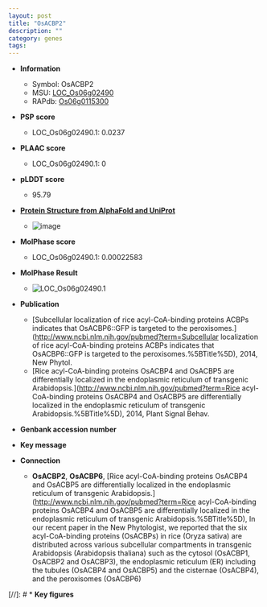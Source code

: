 ```yaml
---
layout: post
title: "OsACBP2"
description: ""
category: genes
tags: 
---
```


* **Information**  
    + Symbol: OsACBP2  
    + MSU: [LOC_Os06g02490](http://rice.plantbiology.msu.edu/cgi-bin/ORF_infopage.cgi?orf=LOC_Os06g02490)  
    + RAPdb: [Os06g0115300](http://rapdb.dna.affrc.go.jp/viewer/gbrowse_details/irgsp1?name=Os06g0115300)  

* **PSP score**  
    + LOC_Os06g02490.1: 0.0237 

* **PLAAC score**  
    + LOC_Os06g02490.1: 0 

* **pLDDT score**
    + 95.79

* **[Protein Structure from AlphaFold and UniProt](https://www.uniprot.org/uniprotkb/Q5VRM0/entry#structure)**
    + ![image](https://ricepsp.github.io/images/Q5/AF-Q5VRM0-F1.png)

* **MolPhase score**
    + LOC_Os06g02490.1: 0.00022583

* **MolPhase Result**
    + ![LOC_Os06g02490.1](https://304243504.github.io/Pictures/LOC_Os06g/LOC_Os06g02490.1.png)

* **Publication**  
    + [Subcellular localization of rice acyl-CoA-binding proteins ACBPs indicates that OsACBP6::GFP is targeted to the peroxisomes.](http://www.ncbi.nlm.nih.gov/pubmed?term=Subcellular localization of rice acyl-CoA-binding proteins ACBPs indicates that OsACBP6::GFP is targeted to the peroxisomes.%5BTitle%5D), 2014, New Phytol.
    + [Rice acyl-CoA-binding proteins OsACBP4 and OsACBP5 are differentially localized in the endoplasmic reticulum of transgenic Arabidopsis.](http://www.ncbi.nlm.nih.gov/pubmed?term=Rice acyl-CoA-binding proteins OsACBP4 and OsACBP5 are differentially localized in the endoplasmic reticulum of transgenic Arabidopsis.%5BTitle%5D), 2014, Plant Signal Behav.

* **Genbank accession number**  

* **Key message**  

* **Connection**  
    + __OsACBP2__, __OsACBP6__, [Rice acyl-CoA-binding proteins OsACBP4 and OsACBP5 are differentially localized in the endoplasmic reticulum of transgenic Arabidopsis.](http://www.ncbi.nlm.nih.gov/pubmed?term=Rice acyl-CoA-binding proteins OsACBP4 and OsACBP5 are differentially localized in the endoplasmic reticulum of transgenic Arabidopsis.%5BTitle%5D), In our recent paper in the New Phytologist, we reported that the six acyl-CoA-binding proteins (OsACBPs) in rice (Oryza sativa) are distributed across various subcellular compartments in transgenic Arabidopsis (Arabidopsis thaliana) such as the cytosol (OsACBP1, OsACBP2 and OsACBP3), the endoplasmic reticulum (ER) including the tubules (OsACBP4 and OsACBP5) and the cisternae (OsACBP4), and the peroxisomes (OsACBP6)

[//]: # * **Key figures**  


